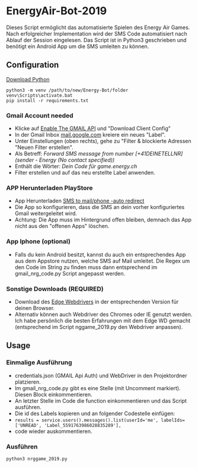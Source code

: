 # EnergyAir-Bot-2019
Dieses Script ermöglicht das automatisierte Spielen des Energy Air Games. Nach erfolgreicher Implementation wird der SMS Code automatisiert nach Ablauf der Session eingelesen.
Das Script ist in Python3 geschrieben und benötigt ein Android App um die SMS umleiten zu können.
## Configuration
[Download Python](https://www.python.org/downloads/windows/)
```
python3 -m venv /path/to/new/Energy-Bot/folder
venv\Scripts\activate.bat
pip install -r requirements.txt
```
### Gmail Account needed
  * Klicke auf [Enable The GMAIL API](https://developers.google.com/gmail/api/quickstart/python) und "Download Client Config"
  * In der Gmail Inbox [mail.google.com](https://mail.google.com/) kreiere ein neues "Label".
  * Unter Einstellungen (oben rechts), gehe zu "Filter & blockierte Adressen "Neuen Filter erstellen".
  * Als Betreff: *Forward SMS message from number [+41DEINETELLNR] (sender - Energy (No contact specified))*
  * Enthält die Wörter: *Dein Code für game.energy.ch*
  * Filter erstellen und auf das neu erstellte Label anwenden.
### APP Herunterladen PlayStore
* App Herunterladen [SMS to mail/phone -auto redirect](https://play.google.com/store/apps/details?id=com.gawk.smsforwarder)
* Die App so konfigurieren, dass die SMS an dein vorher konfiguriertes Gmail weitergeleitet wird.
* Achtung: Die App muss im Hintergrund offen bleiben, demnach das App nicht aus den "offenen Apps" löschen.
### App Iphone (optional)
* Falls du kein Android besitzt, kannst du auch ein entsprechendes App aus dem Appstore nutzen, welche SMS auf Mail umleitet. Die Regex um den Code im String zu finden muss dann entsprechend im gmail_nrg_code.py Script angepasst werden.

### Sonstige Downloads (REQUIRED)
* Download des [Edge Webdrivers](https://developer.microsoft.com/en-us/microsoft-edge/tools/webdriver/) in der entsprechenden Version für deinen Browser.
* Alternativ können auch Webdriver des Chromes oder IE genutzt werden. Ich habe persönlich die besten Erfahrungen mit dem Edge WD gemacht (entsprechend im Script nggame_2019.py den Webdriver anpassen).
## Usage
### Einmalige Ausführung
* credentials.json (GMAIL Api Auth) und WebDriver in den Projektordner platzieren.
* Im gmail_nrg_code.py gibt es eine Stelle (mit Uncomment markiert). Diesen Block einkommentieren.
* An letzter Stelle im Code die function einkommentieren und das Script ausführen.
* Die id des Labels kopieren und an folgender Codestelle einfügen:
* ```results = service.users().messages().list(userId='me', labelIds=['UNREAD', 'Label_5591763986028835289'],```
* code wieder auskommentieren.

### Ausführen
 ```python3 nrggame_2019.py```
